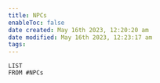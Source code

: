 ```yaml
---
title: NPCs
enableToc: false
date created: May 16th 2023, 12:20:20 am
date modified: May 16th 2023, 12:23:17 am
tags: 
---
```

```dataview 
LIST
FROM #NPCs 
```

